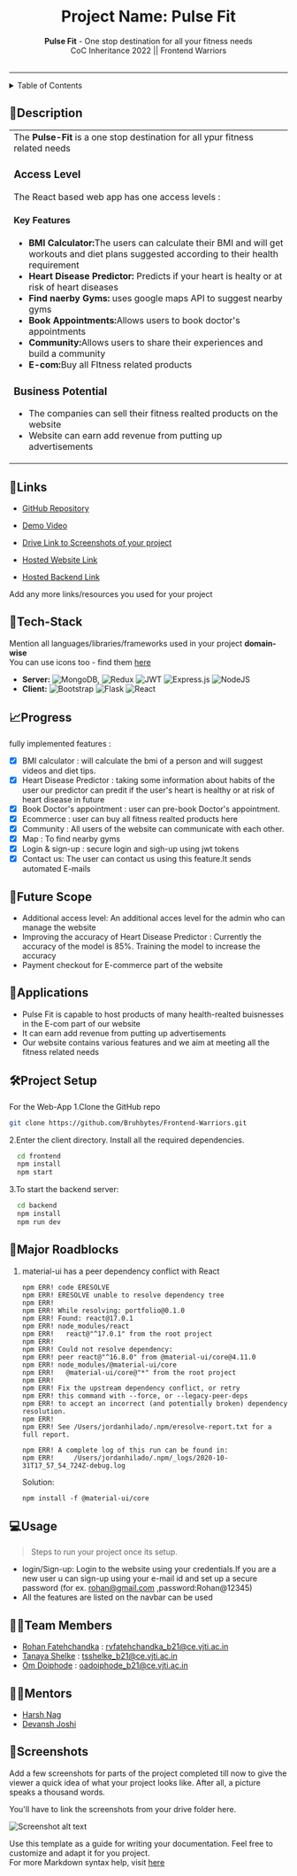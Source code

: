 


<h1 align="center">
  <br>
  Project Name: Pulse Fit
</h1>

<div align="center">
   <strong>Pulse Fit</strong> - One stop destination for all your fitness needs<br>
  CoC Inheritance 2022 || Frontend Warriors <br> <br>
  
</div>
<hr>

<details>
<summary>Table of Contents</summary>

- [Description](#description)
- [Links](#links)
- [Tech Stack](#tech-stack)
- [Progress](#progress)
- [Future Scope](#future-scope)
- [Applications](#applications)
- [Project Setup](#project-setup)
- [Major Roadblocks](#major-roadblocks)
- [Usage](#usage)
- [Team Members](#team-members)
- [Mentors](#mentors)
- [Screenshots](#screenshots)

</details>

## 📝Description

<table>
  <tr>
    <td>
      The <strong>Pulse-Fit</strong> is a one stop destination for all ypur fitness related needs
    <br>
    <h3>Access Level</h3>   
    The React based web app has one access levels :
    <h4>Key Features</h4>
    <p>
    <ul>
            <li><strong>BMI Calculator:</strong>The users can calculate their BMI and will get workouts and diet plans suggested according to their health requirement</li>
            <li><strong>Heart Disease Predictor:</strong> Predicts if your heart is healty or at risk of heart diseases</li>
            <li><strong>Find naerby Gyms:</strong> uses google maps API to suggest nearby gyms </li>
            <li><strong>Book Appointments:</strong>Allows users to book doctor's appointments</li>
            <li><strong>Community:</strong>Allows users to  share their experiences and build a community</li>
            <li><strong>E-com:</strong>Buy all FItness related products</li>
    </ul>
    </p>
    <h3>Business Potential</h3>
    <p>
    <ul>
    <li>The companies can sell their fitness realted products on the website</li>
    <li>Website can earn add revenue from putting up advertisements</li>
    </ul>
    </p>
  </td>
 </tr>
</table>

## 🔗Links

- [GitHub Repository](https://github.com/rohanfatehchandka/Inheritance)
- [Demo Video]()
- [Drive Link to Screenshots of your project](https://drive.google.com/drive/folders/1hZTCHkw_yaMnJ_c1jsrRcVmwoz0eGZFA?usp=sharing)
- [Hosted Website Link](https://frontend-fw.vercel.app/)

- [Hosted Backend Link]()

Add any more links/resources you used for your project

## 🤖Tech-Stack

Mention all languages/libraries/frameworks used in your project **domain-wise**   
You can use icons too - find them [here](https://github.com/get-icon/geticon) 

- **Server:** ![MongoDB](https://img.shields.io/badge/MongoDB-%234ea94b.svg?style=for-the-badge&logo=mongodb&logoColor=white), ![Redux](https://img.shields.io/badge/redux-%23593d88.svg?style=for-the-badge&logo=redux&logoColor=white) ![JWT](https://img.shields.io/badge/JWT-black?style=for-the-badge&logo=JSON%20web%20tokens)  ![Express.js](https://img.shields.io/badge/express.js-%23404d59.svg?style=for-the-badge&logo=express&logoColor=%2361DAFB) ![NodeJS](https://img.shields.io/badge/node.js-6DA55F?style=for-the-badge&logo=node.js&logoColor=white)
- **Client:**   ![Bootstrap](https://img.shields.io/badge/bootstrap-%23563D7C.svg?style=for-the-badge&logo=bootstrap&logoColor=white) ![Flask](https://img.shields.io/badge/flask-%23000.svg?style=for-the-badge&logo=flask&logoColor=white)  ![React](https://img.shields.io/badge/react-%2320232a.svg?style=for-the-badge&logo=react&logoColor=%2361DAFB)


## 📈Progress

 fully implemented features :

- [x] BMI calculator : will calculate the bmi of a person and will suggest videos and diet tips.
- [x] Heart Disease Predictor : taking some information about habits of the user our predictor can predit if the user's heart is healthy or at risk of heart disease in future
- [x] Book Doctor's appointment : user can pre-book Doctor's appointment.
- [x] Ecommerce : user can buy all fitness realted products here
- [x] Community : All users of the website can communicate with each other.
- [x] Map : To find nearby gyms 
- [x] Login & sign-up : secure login and sigh-up using jwt tokens
- [x] Contact us: The user can contact us using this feature.It sends automated E-mails

## 🔮Future Scope
- Additional access level: An additional acces level for the admin who can manage the website 
- Improving the accuracy of Heart Disease Predictor : Currently the accuracy of the model is 85%. Training the model to increase the accuracy
- Payment checkout for E-commerce part of the website

## 💸Applications
- Pulse Fit is capable to host products of many health-realted buisnesses in the E-com part of our website 
- It can earn add revenue from putting up advertisements
- Our website contains various features and we aim at meeting all the fitness related needs

## 🛠Project Setup

For the Web-App
1.Clone the GitHub repo
```bash
git clone https://github.com/Bruhbytes/Frontend-Warriors.git
```
2.Enter the client directory. Install all the required dependencies.
```bash
  cd frontend
  npm install
  npm start
```
3.To start the backend server:
```bash
  cd backend
  npm install
  npm run dev
```
## 🚧Major Roadblocks
1. material-ui has a peer dependency conflict with React  
   ```
   npm ERR! code ERESOLVE
   npm ERR! ERESOLVE unable to resolve dependency tree
   npm ERR! 
   npm ERR! While resolving: portfolio@0.1.0
   npm ERR! Found: react@17.0.1
   npm ERR! node_modules/react
   npm ERR!   react@"^17.0.1" from the root project
   npm ERR! 
   npm ERR! Could not resolve dependency:
   npm ERR! peer react@"^16.8.0" from @material-ui/core@4.11.0
   npm ERR! node_modules/@material-ui/core
   npm ERR!   @material-ui/core@"*" from the root project
   npm ERR! 
   npm ERR! Fix the upstream dependency conflict, or retry
   npm ERR! this command with --force, or --legacy-peer-deps
   npm ERR! to accept an incorrect (and potentially broken) dependency resolution.
   npm ERR! 
   npm ERR! See /Users/jordanhilado/.npm/eresolve-report.txt for a full report.

   npm ERR! A complete log of this run can be found in:
   npm ERR!     /Users/jordanhilado/.npm/_logs/2020-10-31T17_57_54_724Z-debug.log
   ```
   Solution:
   ```
   npm install -f @material-ui/core
   ```

## 💻Usage

>Steps to run your project once its setup. 
- login/Sign-up: Login to the website using your credentials.If you are a new user u can sign-up using your e-mail id and set up a secure password (for ex. rohan@gmail.com ,password:Rohan@12345)
- All the features are listed on the navbar can be used

## 👨‍💻Team Members

 - [Rohan Fatehchandka](https://github.com/rohanfatehchandka) : rvfatehchandka_b21@ce.vjti.ac.in
 - [Tanaya Shelke](https://github.com/tanayaa1) :  tsshelke_b21@ce.vjti.ac.in
 - [Om Doiphode](https://github.com/Om-Doiphode) :  oadoiphode_b21@ce.vjti.ac.in
 

## 👨‍🏫Mentors
 - [Harsh Nag](https://github.com/Jigsaw-23122002)
 - [Devansh Joshi](https://github.com/devdev29)

## 📱Screenshots
Add a few screenshots for parts of the project completed till now to give the viewer a quick idea of what your project looks like. After all, a picture speaks a thousand words.

You'll have to link the screenshots from your drive folder here.

![Screenshot alt text](https://drive.google.com/file/d/1yTf6nwxxz3pXxGmDx2Ytjx9bjaKpS5B-/view?usp=share_link "Here is a screenshot")

Use this template as a guide for writing your documentation. Feel free to customize and adapt it for you project.  
For more Markdown syntax help, visit [here](https://www.markdownguide.org/basic-syntax/)
